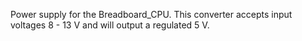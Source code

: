 Power supply for the Breadboard\_CPU.  This converter accepts input voltages 8 - 13 V and will output a regulated 5 V.
